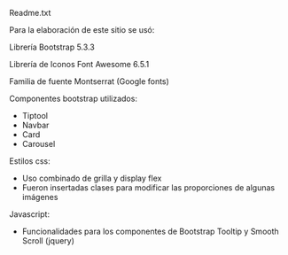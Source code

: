 Readme.txt

Para la elaboración de este sitio se usó:

Librería Bootstrap 
5.3.3

Librería de Iconos Font Awesome
6.5.1

Familia de fuente Montserrat (Google fonts)

Componentes bootstrap utilizados:

- Tiptool
- Navbar
- Card
- Carousel

Estilos css:

- Uso combinado de grilla y display flex
- Fueron insertadas clases para modificar las proporciones de algunas imágenes

Javascript:

- Funcionalidades para los componentes de Bootstrap Tooltip y Smooth Scroll (jquery)
